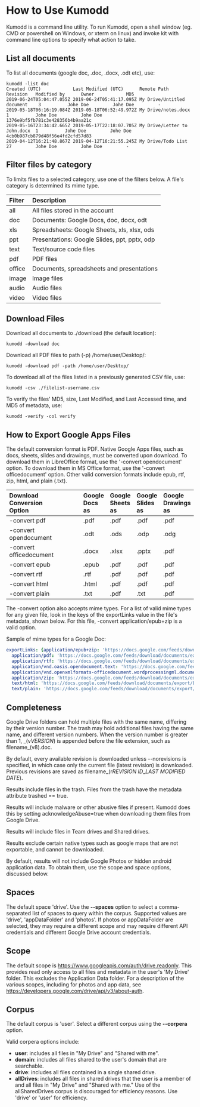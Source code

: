 # How to Use Kumodd

Kumodd is a command line utility. To run Kumodd, open a shell window (eg. CMD or
powershell on Windows, or xterm on linux) and invoke kit with command line options to
specify what action to take.

## List all documents

To list all documents (google doc, .doc, .docx, .odt etc), use:
``` shell
kumodd -list doc
Created (UTC)            Last Modified (UTC)      Remote Path                   Revision   Modified by      Owner            MD5                       
2019-06-24T05:04:47.055Z 2019-06-24T05:41:17.095Z My Drive/Untitled document    3          Johe Doe         Johe Doe         -
2019-05-18T06:16:19.084Z 2019-05-18T06:52:49.972Z My Drive/notes.docx           1          Johe Doe         Johe Doe         1376e9bf5fb781c3e428356b4b9aa21c
2019-05-16T23:34:42.665Z 2019-05-17T22:18:07.705Z My Drive/Letter to John.docx  1          Johe Doe         Johe Doe         4cb0b987cb879d48f56e4fd2cfd57d83
2019-04-12T16:21:48.867Z 2019-04-12T16:21:55.245Z My Drive/Todo List            27         Johe Doe         Johe Doe         -                   
```

## Filter files by category

To limits files to a selected category, use one of the filters below.  A file's category
is determined its mime type.

Filter	| Description 
:------	| :-----------
all	| All files stored in the account
doc	| Documents: Google Docs, doc, docx, odt
xls	| Spreadsheets: Google Sheets, xls, xlsx, ods
ppt	| Presentations: Google Slides, ppt, pptx, odp
text	| Text/source code files
pdf	| PDF files
office	| Documents, spreadsheets and presentations
image	| Image files
audio	| Audio files
video	| Video files

## Download Files

Download all documents to ./download (the default location):

    kumodd -download doc

Download all PDF files to path (-p) /home/user/Desktop/:

    kumodd -download pdf -path /home/user/Desktop/

To download all of the files listed in a previously generated CSV file, use:

    kumodd -csv ./filelist-username.csv

To verify the files' MD5, size, Last Modified, and Last Accessed time, and MD5 of
metadata, use:

    kumodd -verify -col verify

## How to Export Google Apps Files

The default conversion format is PDF.  Native Google Apps files, such as docs, sheets,
slides and drawings, must be converted upon download.  To download them in LibreOffice
format, use the '-convert opendocument' option.  To download them in MS Office format,
use the '-convert officedocument' option.  Other valid conversion formats include epub,
rtf, zip, html, and plain (.txt).

Download<br/>Conversion<br/>Option			| Google<br/>Docs<br/>as | Google<br/>Sheets<br/>as | Google<br/>Slides<br/>as | Google<br/>Drawings<br/>as
:------			| :-----------	  | :-----------  | :----------- | :-----------
-convert pdf		| .pdf	| .pdf	| .pdf	| .pdf
-convert opendocument	| .odt	| .ods	| .odp	| .odg
-convert officedocument	| .docx	| .xlsx	| .pptx	| .pdf
-convert epub		| .epub	| .pdf	| .pdf	| .pdf
-convert rtf		| .rtf	| .pdf	| .pdf	| .pdf
-convert html		| .html	| .pdf	| .pdf	| .pdf
-convert plain		| .txt 	| .pdf	| .txt	| .pdf

The -convert option also accepts mime types.  For a list of valid mime types for any
given file, look in the keys of the exportLinks value in the file's metadata, shown
below. For this file, -convert application/epub+zip is a valid option.

Sample of mime types for a Google Doc:
``` yaml
exportLinks: {application/epub+zip: 'https://docs.google.com/feeds/download/documents/export/Export?id=1ut6_Od8NcNo1Lh-QOgNmMZxvbsK14sMnoo&exportFormat=epub',
  application/pdf: 'https://docs.google.com/feeds/download/documents/export/Export?id=1ut6_Od8NcNo1Lh-QOgNmMZxvbsK14sMnoo&exportFormat=pdf',
  application/rtf: 'https://docs.google.com/feeds/download/documents/export/Export?id=1ut6_Od8NcNo1Lh-QOgNmMZxvbsK14sMnoo&exportFormat=rtf',
  application/vnd.oasis.opendocument.text: 'https://docs.google.com/feeds/download/documents/export/Export?id=1ut6_Od8NcNo1Lh-QOgNmMZxvbsK14sMnoo&exportFormat=odt',
  application/vnd.openxmlformats-officedocument.wordprocessingml.document: 'https://docs.google.com/feeds/download/documents/export/Export?id=1ut6_Od8NcNo1Lh-QOgNmMZxvbsK14sMnoo&exportFormat=docx',
  application/zip: 'https://docs.google.com/feeds/download/documents/export/Export?id=1ut6_Od8NcNo1Lh-QOgNmMZxvbsK14sMnoo&exportFormat=zip',
  text/html: 'https://docs.google.com/feeds/download/documents/export/Export?id=1ut6_Od8NcNo1Lh-QOgNmMZxvbsK14sMnoo&exportFormat=html',
  text/plain: 'https://docs.google.com/feeds/download/documents/export/Export?id=1ut6_Od8NcNo1Lh-QOgNmMZxvbsK14sMnoo&exportFormat=txt'}
```

## Completeness

Google Drive folders can hold multiple files with the same name, differing by their
version number. The trash may hold additional files having the same name, and different
version numbers.  When the version number is greater than 1, \_(v*VERSION*) is appended
before the file extension, such as filename\_(v8).doc.

By default, every available revision is downloaded unless --norevisions is specified, in
which case only the current file (latest revision) is downloaded.  Previous
revisions are saved as filename\_(r*REVISION ID*\_*LAST MODIFIED DATE*).

Results include files in the trash. Files from the trash have the metadata attribute
trashed == true.

Results will include malware or other abusive files if present. Kumodd does this by
setting acknowledgeAbuse=true when downloading them files from Google Drive.

Results will include files in Team drives and Shared drives.

Results exclude certain native types such as google maps that are not exportable, and
cannot be downloaded.

By default, results will not include Google Photos or hidden android application data.
To obtain them, use the scope and space options, discussed below.

## Spaces

The default space 'drive'.  Use the __--spaces__ option to select a comma-separated list
of spaces to query within the corpus. Supported values are 'drive', 'appDataFolder' and
'photos'.  If photos or appDataFolder are selected, they may require a different scope
and may require different API credentials and different Google Drive account
credentials.

## Scope
    
The default scope is https://www.googleapis.com/auth/drive.readonly.  This provides read
only access to all files and metadata in the user's 'My Drive' folder. This excludes the
Application Data folder.  For a description of the various scopes, including for photos
and app data, see https://developers.google.com/drive/api/v3/about-auth.

## Corpus

The default corpus is 'user'. Select a different corpus using the __--corpera__ option.
    
Valid corpera options include:
* __user__: includes all files in "My Drive" and "Shared with me".  
* __domain__: includes all files shared to the user's domain that are searchable.  
* __drive__: includes all files contained in a single shared drive.  
* __allDrives__: includes all files in shared drives that the user is a member of and all files in "My Drive" and "Shared with me." Use of the allSharedDrives corpus is discouraged for efficiency reasons. Use 'drive' or 'user' for efficiency.

